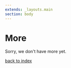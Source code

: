 ```yaml
---
extends: _layouts.main
section: body
---
```

 
# More
 
Sorry, we don't have more yet.

[back to index](../index.html)
